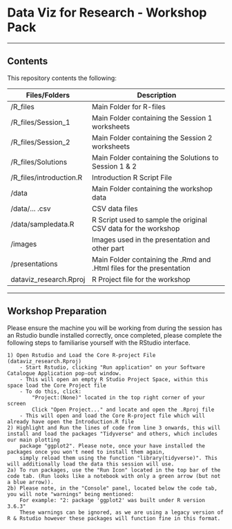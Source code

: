 # Data Viz for Research - Workshop Pack

----

## Contents 

This repository contents the following: 

| Files/Folders           | Description |
|-------------------------|-------------|
| /R_files                | Main Folder for R-files |
| /R_files/Session_1      | Main Folder containing the Session 1 worksheets |
| /R_files/Session_2      | Main Folder containing the Session 2 worksheets |
| /R_files/Solutions      | Main Folder containing the Solutions to Session 1 & 2 |
| /R_files/introduction.R | Introduction R Script File |
| /data                   | Main Folder containing the workshop data |
| /data/... .csv          | CSV data files |
| /data/sampledata.R      | R Script used to sample the original CSV data for the workshop |
| /images                 | Images used in the presentation and other part |
| /presentations          | Main Folder containing the .Rmd and .Html files for the presentation |
| dataviz_research.Rproj  | R Project file for the workshop |


----

## Workshop Preparation 

Please ensure the machine you will be working from during the session has an Rstudio bundle installed correctly, once completed, please complete the following steps to familiarise yourself with the RStudio interface.

	1) Open Rstudio and Load the Core R-project File (dataviz_research.Rproj)
		- Start Rstudio, clicking "Run application" on your Software Catalogue Application pop-out window.
		- This will open an empty R Studio Project Space, within this space load the Core Project file
		- To do this, click:
			"Project:(None)" located in the top right corner of your screen
			Click "Open Project..." and locate and open the .Rproj file
		- This will open and load the Core R-project file which will already have open the Introduction.R file
	2) Highlight and Run the lines of code from line 3 onwards, this will install and load the packages "Tidyverse" and others, which includes our main plotting 
		package "ggplot2". Please note, once your have installed the packages once you won't need to install them again, 
		simply reload them using the function "library(tidyverse)". This will additionally load the data this session will use.
	2a) To run packages, use the "Run Icon" located in the top bar of the code tab. (Run looks like a notebook with only a green arrow (but not a blue arrow)). 
	2b) Please note, in the "Console" panel, located below the code tab, you will note "warnings" being mentioned:
		For example: "2: package 'ggplot2' was built under R version 3.6.3"
		These warnings can be ignored, as we are using a legacy version of R & Rstudio however these packages will function fine in this format. 

